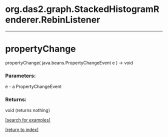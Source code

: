 # org.das2.graph.StackedHistogramRenderer.RebinListener



***
<a name="propertyChange"></a>
# propertyChange
propertyChange( java.beans.PropertyChangeEvent e ) &rarr; void



### Parameters:
e - a PropertyChangeEvent

### Returns:
void (returns nothing)


<a href="https://github.com/autoplot/dev/search?q=propertyChange&unscoped_q=propertyChange">[search for examples]</a>

<a href="https://github.com/autoplot/documentation/blob/master/javadoc/index-all.md">[return to index]</a>

